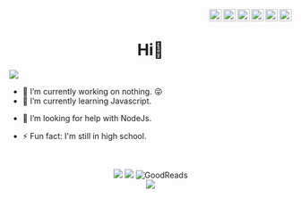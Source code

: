 <div>
<a href="https://twitter.com/rozariodaniel" target="_blank" rel="nofollow"><img align="right" alt="Daniel's Twitter" width="22px" src="https://cdn.jsdelivr.net/npm/simple-icons@v3/icons/twitter.svg" /></a><a href="https://www.linkedin.com/in/danielrozario" target="_blank" rel="nofollow"><img align="right" alt="Daniel's Linkdein" width="22px" src="https://cdn.jsdelivr.net/npm/simple-icons@v3/icons/linkedin.svg" /></a><a href="https://www.instagram.com/rozario344" target="_blank" rel="nofollow"><img align="right" alt="Daniel's Insta" width="22px" src="https://cdn.jsdelivr.net/npm/simple-icons@v3/icons/instagram.svg" /></a><a href="https://www.m.me/rozario8" target="_blank" rel="nofollow"><img align="right" alt="Daniel's Facebook" width="22px" src="https://cdn.jsdelivr.net/npm/simple-icons@v3/icons/messenger.svg" /></a><a href="https://www.facebook.com/rozariro8" target="_blank" rel="nofollow"><img align="right" alt="Daniel's Facebook" width="22px" src="https://cdn.jsdelivr.net/npm/simple-icons@v3/icons/facebook.svg" /></a><a href="mailto:daniel.rozario.2005@gmail.com" target="_blank" rel="nofollow"><img align="right" alt="Daniel's Facebook" width="22px" src="https://cdn.jsdelivr.net/npm/simple-icons@v3/icons/gmail.svg" /></a>
</div><br>

<p align="center">
<h1 align='center'>Hi👋</h1>
<img src ="https://profile-counter.glitch.me/roza-rio/count.svg">

- 🔭 I’m currently working on nothing. 😜
- 🌱 I’m currently learning Javascript.
<!-- - 👯 I’m looking to collaborate on ... -->
- 🤔 I’m looking for help with NodeJs.
<!-- - 💬 Ask me about nothing.
- 📫 How to reach me: ...
- 😄 Pronouns: ... -->
- ⚡ Fun fact: I'm still in high school.
</p><br>



<p align="center">
  <img src ="https://github-readme-stats.vercel.app/api?username=rozari0&show_icons=true&count_private=true&theme=radical&hide_border=true&hide=issues,contribs&include_all_commits=true">
  <img src ="https://github-readme-stats.vercel.app/api/top-langs/?username=rozari0&layout=compact&theme=dracula&hide_border=true&langs_count=10&hide=tex,css,php">
  <img src="https://goodreads-readme-rletl7kcs-roza-rio.vercel.app/api/book" alt="GoodReads"/><br>
  <img src ="https://spotify-github-profile.vercel.app/api/view.svg?uid=it4uxjum70kytpp5cy8ehzg7r&cover_image=true&theme=default">
</p>
